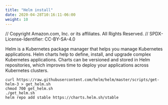 ```yaml
---
title: "Helm install"
date: 2020-04-28T10:16:11-06:00
weight: 10 
---
```


// Copyright Amazon.com, Inc. or its affiliates. All Rights Reserved. 
// SPDX-License-Identifier: CC-BY-SA-4.0

Helm is a Kubernetes package manager that helps you manage Kubernetes applications. Helm charts help to define, install, and upgrade complex Kubernetes applications. Charts can be versioned and stored in Helm repositories, which improves time to deploy your applications across Kubernetes clusters.

```
curl https://raw.githubusercontent.com/helm/helm/master/scripts/get-helm-3 > get_helm.sh
chmod 700 get_helm.sh
./get_helm.sh
helm repo add stable https://charts.helm.sh/stable
```
